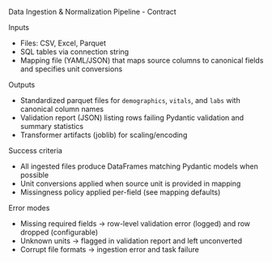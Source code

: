 Data Ingestion & Normalization Pipeline - Contract

Inputs
- Files: CSV, Excel, Parquet
- SQL tables via connection string
- Mapping file (YAML/JSON) that maps source columns to canonical fields and specifies unit conversions

Outputs
- Standardized parquet files for `demographics`, `vitals`, and `labs` with canonical column names
- Validation report (JSON) listing rows failing Pydantic validation and summary statistics
- Transformer artifacts (joblib) for scaling/encoding

Success criteria
- All ingested files produce DataFrames matching Pydantic models when possible
- Unit conversions applied when source unit is provided in mapping
- Missingness policy applied per-field (see mapping defaults)

Error modes
- Missing required fields -> row-level validation error (logged) and row dropped (configurable)
- Unknown units -> flagged in validation report and left unconverted
- Corrupt file formats -> ingestion error and task failure
